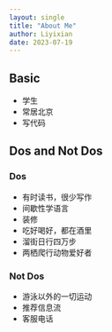 ```yaml
---
layout: single
title: "About Me"
author: Liyixian
date: 2023-07-19
---
```


## Basic

- 学生
- 常居北京
- 写代码



## Dos and Not Dos

### Dos

- 有时读书，很少写作
- 间歇性学语言
- 装修
- 吃好喝好，都在酒里
- 溜街日行四万步
- 两栖爬行动物爱好者

### Not Dos

- 游泳以外的一切运动
- 推荐信息流
- 客服电话

